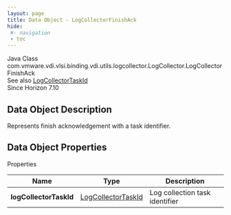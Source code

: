 ```yaml
---
layout: page
title: Data Object - LogCollectorFinishAck
hide:
 #- navigation
 - toc
---
```






Java Class
    com.vmware.vdi.vlsi.binding.vdi.utils.logcollector.LogCollector.LogCollectorFinishAck  
See also
     [LogCollectorTaskId](vdi.entity.LogCollectorTaskId.md)  
Since 
    Horizon 7.10

## Data Object Description 

Represents finish acknowledgement with a task identifier. 

## Data Object Properties

Properties

Name |  Type |  Description   
---|---|---  
**logCollectorTaskId**| [LogCollectorTaskId](vdi.entity.LogCollectorTaskId.md)|  Log collection task identifier   
  
  

  

